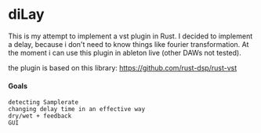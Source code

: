 # diLay
This is my attempt to implement a vst plugin in Rust.
I decided to implement a delay, because i don't need to know things like fourier transformation.
At the moment i can use this plugin in ableton live (other DAWs not tested).

the plugin is based on this library:
https://github.com/rust-dsp/rust-vst


#### Goals
    detecting Samplerate
    changing delay time in an effective way
    dry/wet + feedback
    GUI
    
